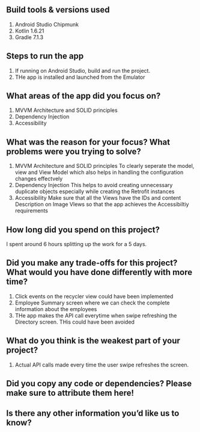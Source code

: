 ## Build tools & versions used

1) Android Studio Chipmunk
2) Kotlin 1.6.21
3) Gradle 7.1.3


## Steps to run the app
 1) If running on Android Studio, build and run the project.
 2) THe app is installed and launched from the Emulator
 
## What areas of the app did you focus on?

1) MVVM Architecture and SOLID principles
2) Dependency Injection
3) Accessibility

## What was the reason for your focus? What problems were you trying to solve?

1) MVVM Architecture and SOLID principles 
    To clearly seperate the model, view and View Model which also helps in handling the configuration changes effectvely
2) Dependency Injection
    This helps to avoid creating unnecessary duplicate objects especially while creating the Retrofit instances
3) Accessibility
   Make sure that all the Views have the IDs and content Description on Image VIews so that the app achieves the Accessibiltiy requirements


## How long did you spend on this project?

I spent around 6 hours splitting up the work for a 5 days.

## Did you make any trade-offs for this project? What would you have done differently with more time?

1) Click events on the recycler view could have been implemented 
2) Employee Summary screen where we can check the complete information about the employees
3) THe app makes the API call everytime when swipe refreshing the Directory screen. THis could have been avoided

## What do you think is the weakest part of your project?

1) Actual API calls made every time the user swipe refreshes the screen.
## Did you copy any code or dependencies? Please make sure to attribute them here!

## Is there any other information you’d like us to know?